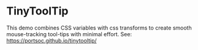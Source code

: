 # TinyToolTip
This demo combines CSS variables with css transforms to create smooth mouse-tracking tool-tips with minimal effort.
See: https://portsoc.github.io/tinytooltip/
